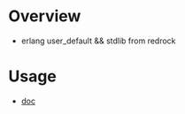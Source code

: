 # Overview
* erlang user_default && stdlib from redrock

# Usage
* [doc](https://ccredrock.github.io/rock_util/doc/index.html)
